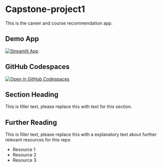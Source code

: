 # Capstone-project1

This is the career and course recommendation app. 

## Demo App

[![Streamlit App](https://static.streamlit.io/badges/streamlit_badge_black_white.svg)](https://Capstone-project1.streamlit.app/)

## GitHub Codespaces

[![Open in GitHub Codespaces](https://github.com/codespaces/badge.svg)](https://codespaces.new/streamlit/app-starter-kit?quickstart=1)

## Section Heading

This is filler text, please replace this with text for this section.

## Further Reading

This is filler text, please replace this with a explanatory text about further relevant resources for this repo
- Resource 1
- Resource 2
- Resource 3

